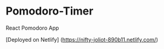 # Pomodoro-Timer
React Pomodoro App

[Deployed on Netlify] (https://nifty-joliot-890b11.netlify.com/)
